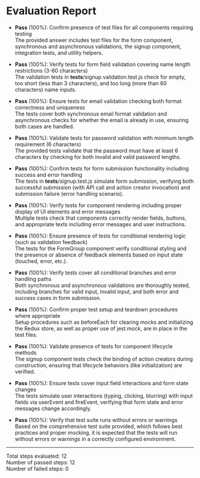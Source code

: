 # Evaluation Report

- **Pass** (100%): Confirm presence of test files for all components requiring testing  
  The provided answer includes test files for the form component, synchronous and asynchronous validations, the signup component, integration tests, and utility helpers.

- **Pass** (100%): Verify tests for form field validation covering name length restrictions (3-60 characters)  
  The validation tests in __tests__/signup.validation.test.js check for empty, too short (less than 3 characters), and too long (more than 60 characters) name inputs.

- **Pass** (100%): Ensure tests for email validation checking both format correctness and uniqueness  
  The tests cover both synchronous email format validation and asynchronous checks for whether the email is already in use, ensuring both cases are handled.

- **Pass** (100%): Validate tests for password validation with minimum length requirement (6 characters)  
  The provided tests validate that the password must have at least 6 characters by checking for both invalid and valid password lengths.

- **Pass** (100%): Confirm tests for form submission functionality including success and error handling  
  The tests in __tests__/signup.test.js simulate form submission, verifying both successful submission (with API call and action creator invocation) and submission failure (error handling scenario).

- **Pass** (100%): Verify tests for component rendering including proper display of UI elements and error messages  
  Multiple tests check that components correctly render fields, buttons, and appropriate texts including error messages and user instructions.

- **Pass** (100%): Ensure presence of tests for conditional rendering logic (such as validation feedback)  
  The tests for the FormGroup component verify conditional styling and the presence or absence of feedback elements based on input state (touched, error, etc.).

- **Pass** (100%): Verify tests cover all conditional branches and error handling paths  
  Both synchronous and asynchronous validations are thoroughly tested, including branches for valid input, invalid input, and both error and success cases in form submission.

- **Pass** (100%): Confirm proper test setup and teardown procedures where appropriate  
  Setup procedures such as beforeEach for clearing mocks and initializing the Redux store, as well as proper use of jest.mock, are in place in the test files.

- **Pass** (100%): Validate presence of tests for component lifecycle methods  
  The signup component tests check the binding of action creators during construction, ensuring that lifecycle behaviors (like initialization) are verified.

- **Pass** (100%): Ensure tests cover input field interactions and form state changes  
  The tests simulate user interactions (typing, clicking, blurring) with input fields via userEvent and fireEvent, verifying that form state and error messages change accordingly.

- **Pass** (100%): Verify that test suite runs without errors or warnings  
  Based on the comprehensive test suite provided, which follows best practices and proper mocking, it is expected that the tests will run without errors or warnings in a correctly configured environment.

---

Total steps evaluated: 12  
Number of passed steps: 12  
Number of failed steps: 0